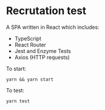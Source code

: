 # Recrutation test

 A SPA written in React which includes:
 * TypeScript
 * React Router
 * Jest and Enzyme Tests
 * Axios (HTTP requests) 
 
To start:
```
yarn && yarn start
```

To test:
```
yarn test
```
 
 